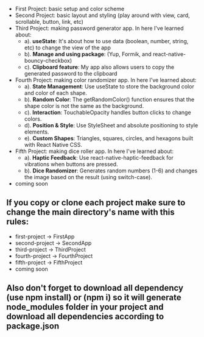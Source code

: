 - First Project: basic setup and color scheme
- Second Project: basic layout and styling (play around with view, card, scrollable, button, link, etc)
- Third Project: making password generator app. In here I've learned about:
  - a). **useState**: It's about how to use data (boolean, number, string, etc) to change the view of the app
  - b). **Manage and using package**: (Yup, Formik, and react-native-bouncy-checkbox)
  - c). **Clipboard feature**: My app also allows users to copy the generated password to the clipboard
- Fourth Project: making color randomizer app. In here I've learned about:
  - a). **State Management**: ​​Use useState to store the background color and color of each shape.
  - b). **Random Color**: The getRandomColor() function ensures that the shape color is not the same as the background.
  - c). **Interaction**: TouchableOpacity handles button clicks to change colors.
  - d). **Position & Style**: Use StyleSheet and absolute positioning to style elements.
  - e). **Custom Shapes**: Triangles, squares, circles, and hexagons built with React Native CSS.
- Fifth Project: making dice roller app. In here I've learned about:
  - a). **Haptic Feedback**: Use react-native-haptic-feedback for vibrations when buttons are pressed.
  - b). **Dice Randomizer**: Generates random numbers (1-6) and changes the image based on the result (using switch-case). 
- coming soon

## If you copy or clone each project make sure to change the main directory's name with this rules:
- first-project -> FirstApp
- second-project -> SecondApp
- third-project -> ThirdProject
- fourth-project -> FourthProject
- fifth-project -> FifthProject
- coming soon

## Also don't forget to download all dependency (use npm install) or (npm i) so it will generate node_modules folder in your project and download all dependencies according to package.json
